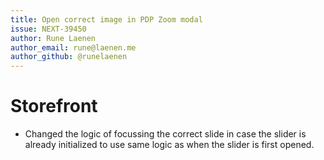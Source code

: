 ```yaml
---
title: Open correct image in PDP Zoom modal
issue: NEXT-39450
author: Rune Laenen
author_email: rune@laenen.me
author_github: @runelaenen
---
```

# Storefront
* Changed the logic of focussing the correct slide in case the slider is already initialized to use same logic as when the slider is first opened.
